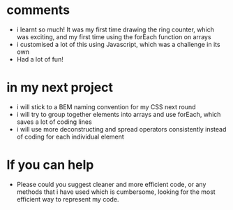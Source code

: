 # comments

- i learnt so much! It was my first time drawing the ring counter, which was exciting, and my first time using the forEach function on arrays
- i customised a lot of this using Javascript, which was a challenge in its own
- Had a lot of fun!

# in my next project

- i will stick to a BEM naming convention for my CSS next round
- i will try to group together elements into arrays and use forEach, which saves a lot of coding lines
- i will use more deconstructing and spread operators consistently instead of coding for each individual element

# If you can help

- Please could you suggest cleaner and more efficient code, or any methods that i have used which is cumbersome, looking for the most efficient way to represent my code.
